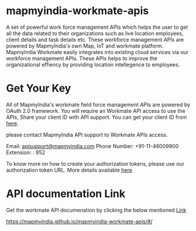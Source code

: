 # mapmyindia-workmate-apis
A set of powerful work force management APIs which helps the user to get all the data related to their organizations such as live location employees, client details and task details etc. These workforce management APIs are powered by MapmyIndia's own Map, IoT and workmate platform. MapmyIndia Workmate easily integrates into existing cloud services via our workforce management APIs. These APIs helps to improve the organizational effiency by providing location intellegence to employees.

# Get Your Key
All of MapmyIndia's workmate field force management APIs are powered by OAuth 2.0 framework. You will require an Workmate API access to use the APIs, Share your client ID with API support. You can get your client ID from [here](https://www.mapmyindia.com/api/dashboard). 

please contact MapmyIndia API support to Workmate APIs access. 

Email: apisupport@mapmyindia.com
Phone Number: +91-11-46009900
Extension: : 952


To know more on how to create your authorization tokens, please use our authorization token URL. More details available [here](https://mapmyindia.com/api/advanced-maps/doc/authentication-api.php)


# API documentation Link

Get the workmate API documenation by clicking the below mentioned [Link](https://mapmyindia.github.io/mapmyindia-workmate-apis/#/)

https://mapmyindia.github.io/mapmyindia-workmate-apis/#/
